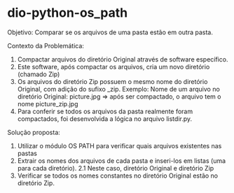 # dio-python-os_path

Objetivo:
Comparar se os arquivos de uma pasta estão em outra pasta.

Contexto da Problemática:
1. Compactar arquivos do diretório Original através de software específico.
2. Este software, após compactar os arquivos, cria um novo diretório (chamado Zip)
3. Os arquivos do diretório Zip possuem o mesmo nome do diretório Original, com adição do sufixo _zip.
    Exemplo: Nome de um arquivo no diretório Original: picture.jpg  => após ser compactado, o arquivo tem o nome
    picture_zip.jpg
4. Para conferir se todos os arquivos da pasta realmente foram compactados, foi desenvolvida a lógica no arquivo listdir.py.

Solução proposta:
1. Utilizar o módulo OS PATH para verificar quais arquivos existentes nas pastas
2. Extrair os nomes dos arquivos de cada pasta e inseri-los em listas (uma para cada diretório).
2.1 Neste caso, diretório Original e diretório Zip
3. Verificar se todos os nomes constantes no diretório Original estão no diretório Zip.
